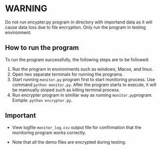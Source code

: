 # WARNING
Do not run encypter.py program in directory with importand data as it will cause data loss due to
file encryption. Only run the program in testing environment.

## How to run the program
To run the program successfully, the following steps are to be followed:

1. Run the program in environments such as windows, Macos, and linux.
2. Open two separate terminals for running the programs.
3. Start running ``monitor.py`` program first to start monitoring process.
    Use command `python monitor.py`.
    After the program starts to execute, it will be mannually stoped such as killing terminal process.
4. Run encrypter program in simillar way as running `monitor.py`program.
    Exmple: `python encrypter.py`.

## Important
- View logfile ``monitor_log.csv`` output file for confirmation that the monitoring
    program works correctly.
    
- Note that all the demo files are encrypted during testing.
